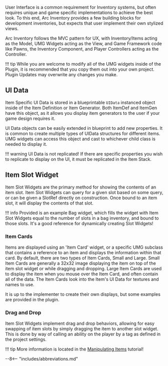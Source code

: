 User Interface is a common requirement for Inventory systems, but often requires unique and game specific implementations to achieve the best look.  To this end, Arc Inventory provides a few building blocks for development inventories, but expects that user implement their own stylized views.  

Arc Inventory follows the MVC pattern for UX, with Inventory/Items acting as the Model, UMG Widgets acting as the View, and Game Framework code like Pawns, the Inventory Component, and Player Controllers acting as the Controller.

!!! tip
    While you are welcome to modify all of the UMG widgets inside of the Plugin, it is recommended that you copy them out into your own project.  Plugin Updates may overwrite any changes you make.

## UI Data

Item Specific UI Data is stored in a blueprintable `UIData` instanced object inside of the Item Definition or Item Generator.  Both ItemDef and ItemGen have this object, as it allows you display item generators to the user if your game design requires it.

UI Data objects can be easily extended in blueprint to add new properties.  It is common to create multiple types of UIData structures for different items.  UMG widgets can access this object and cast to whichever child class is needed to display it.

!!! warning
    UI Data is not replicated!  If there are specific properties you wish to replicate to display on the UI, it must be replicated in the Item Stack.

## Item Slot Widget

Item Slot Widgets are the primary method for showing the contents of an item slot.  Item Slot Widgets can query for a given slot based on some query, or can be given a SlotRef directly on construction.  Once bound to an item slot, it will display the contents of that slot.

!!! info 
    Provided is an example Bag widget, which fills the widget with Item Slot Widgets equal to the number of slots in a bag inventory, and bound to those slots.  It's a good reference for dynamically creating Slot Widgets!

### Item Cards

Items are displayed using an 'Item Card' widget, or a specific UMG subclass that contains a reference to an item and displays the information within that card.  By default, there are two types of Item Cards, Small and Large.  Small Item Cards are generally a 32x32 image displaying the item on top of the item slot widget or while dragging and dropping.  Large Item Cards are used to display the item when you mouse over the Item Card, and often contain all of the data.  The Item Cards look into the Item's UI Data for textures and names to use. 

It is up to the implementer to create their own displays, but some examples are provided in the plugin.  

### Drag and Drop

Item Slot Widgets implement drag and drop behaviors, allowing for easy swapping of item slots by simply dragging the item to another slot widget.  This is done by way of calling an ability on the player by a tag as defined in the project settings.  

!!! tip
    More information is located in the [Manipulating Items](../tutorials/containers) tutorial!

--8<-- "includes/abbreviations.md"